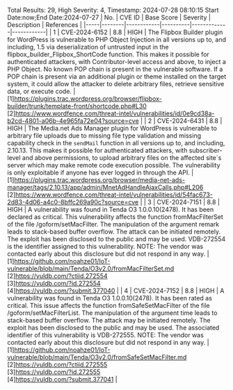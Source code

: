 Total Results: 29, High Severity: 4, Timestamp: 2024-07-28 08:10:15
Start Date:now;End Date:2024-07-27
| No. | CVE ID | Base Score | Severity | Description | References |
|-----|--------|------------|----------|-------------|------------|
| 1 | CVE-2024-6152 | 8.8  | HIGH | The Flipbox Builder plugin for WordPress is vulnerable to PHP Object Injection in all versions up to, and including, 1.5 via deserialization of untrusted input in the flipbox_builder_Flipbox_ShortCode function. This makes it possible for authenticated attackers, with Contributor-level access and above, to inject a PHP Object. No known POP chain is present in the vulnerable software. If a POP chain is present via an additional plugin or theme installed on the target system, it could allow the attacker to delete arbitrary files, retrieve sensitive data, or execute code. | [1]https://plugins.trac.wordpress.org/browser/flipbox-builder/trunk/template-front/shortcode.php#L30<br>[2]https://www.wordfence.com/threat-intel/vulnerabilities/id/0e9cd38a-b2cd-4801-a06b-4e965fa72e04?source=cve |
| 2 | CVE-2024-6431 | 8.8  | HIGH | The Media.net Ads Manager plugin for WordPress is vulnerable to arbitrary file uploads due to missing file type validation and missing capability check in the `sendMail` function in all versions up to, and including, 2.10.13. This makes it possible for authenticated attackers, with subscriber-level and above permissions, to upload arbitrary files on the affected site`s server which may make remote code execution possible. The vulnerability is only exploitable if anyone has ever logged in through the API. | [1]https://plugins.trac.wordpress.org/browser/media-net-ads-manager/tags/2.10.13/app/admin/MnetAdHandleAjaxCalls.php#L206<br>[2]https://www.wordfence.com/threat-intel/vulnerabilities/id/54fac673-2d83-4d06-a4c0-8bffc269a90c?source=cve |
| 3 | CVE-2024-7151 | 8.8  | HIGH | A vulnerability was found in Tenda O3 1.0.0.10(2478). It has been declared as critical. This vulnerability affects the function fromMacFilterSet of the file /goform/setMacFilter. The manipulation of the argument remark leads to stack-based buffer overflow. The attack can be initiated remotely. The exploit has been disclosed to the public and may be used. VDB-272554 is the identifier assigned to this vulnerability. NOTE: The vendor was contacted early about this disclosure but did not respond in any way. | [1]https://github.com/noahze01/IoT-vulnerable/blob/main/Tenda/O3v2.0/fromMacFilterSet.md<br>[2]https://vuldb.com/?ctiid.272554<br>[3]https://vuldb.com/?id.272554<br>[4]https://vuldb.com/?submit.377040 |
| 4 | CVE-2024-7152 | 8.8  | HIGH | A vulnerability was found in Tenda O3 1.0.0.10(2478). It has been rated as critical. This issue affects the function fromSafeSetMacFilter of the file /goform/setMacFilterList. The manipulation of the argument time leads to stack-based buffer overflow. The attack may be initiated remotely. The exploit has been disclosed to the public and may be used. The associated identifier of this vulnerability is VDB-272555. NOTE: The vendor was contacted early about this disclosure but did not respond in any way. | [1]https://github.com/noahze01/IoT-vulnerable/blob/main/Tenda/O3v2.0/fromSafeSetMacFilter.md<br>[2]https://vuldb.com/?ctiid.272555<br>[3]https://vuldb.com/?id.272555<br>[4]https://vuldb.com/?submit.377041 |
